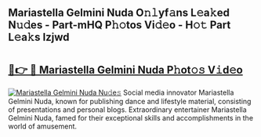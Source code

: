 ## Mariastella Gelmini Nuda O𝚗𝚕yf𝚊ns L𝚎a𝚔ed N𝚞𝚍es - Part-mHQ P𝚑𝚘tos Vi𝚍𝚎o - H𝚘𝚝 Part L𝚎a𝚔s Izjwd

# <h2><a href="http://kf8m7c.oniu.top/?m=Mariastella+Gelmini+Nuda">🔗👉 🔴 Mariastella Gelmini Nuda P𝚑ot𝚘𝚜 V𝚒d𝚎o</a></h2>

[![Mariastella Gelmini Nuda Nu𝚍e𝚜](https://i.imgur.com/0qMVB7G.gif)](http://kf8m7c.oniu.top/?m=Mariastella+Gelmini+Nuda)
Social media innovator Mariastella Gelmini Nuda, known for publishing dance and lifestyle material, consisting of presentations and personal blogs. Extraordinary entertainer Mariastella Gelmini Nuda, famed for their exceptional skills and accomplishments in the world of amusement.  
